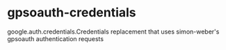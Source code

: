 # gpsoauth-credentials
google.auth.credentials.Credentials replacement that uses simon-weber's gpsoauth authentication requests
